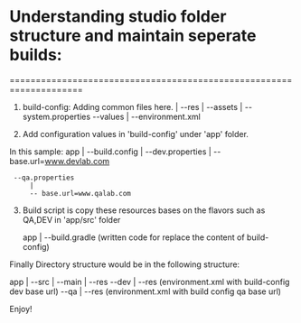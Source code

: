 # Understanding studio folder structure and maintain seperate builds:
====================================================================

1. build-config: Adding common files here.
  |
  --res
     |
     --assets
        |
        --system.properties
     --values
        |
        --environment.xml

2. Add configuration values in 'build-config' under 'app' folder.

 In this sample:
  app
  |
  --build.config
     |
     --dev.properties
         |
         -- base.url=www.devlab.com

     --qa.properties
         |
         -- base.url=www.qalab.com


3. Build script is copy these resources bases on the flavors such as QA,DEV in 'app/src' folder

     app
     |
     --build.gradle (written code for replace the content of build-config)


Finally Directory structure would be in the following structure:

 app
  |
  --src
    |
    --main
        |
        --res
    --dev
        |
        --res (environment.xml with build-config dev base url)
    --qa
        |
        --res (environment.xml with build config qa base url)


Enjoy!














